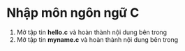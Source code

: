 # Nhập môn ngôn ngữ C
1. Mở tập tin <b>hello.c</b> và hoàn thành nội dung bên trong <br>
2. Mở tập tin <b>myname.c</b> và hoàn thành nội dung bên trong

